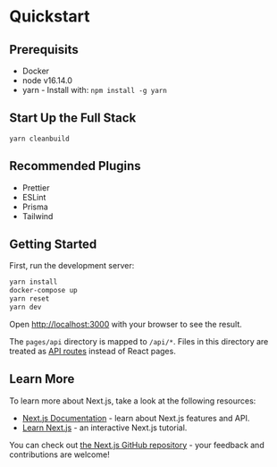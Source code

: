 # Quickstart

## Prerequisits

- Docker
- node v16.14.0
- yarn - Install with: `npm install -g yarn`

## Start Up the Full Stack

`yarn cleanbuild`

## Recommended Plugins

- Prettier
- ESLint
- Prisma
- Tailwind

## Getting Started

First, run the development server:

```bash
yarn install
docker-compose up
yarn reset
yarn dev
```

Open [http://localhost:3000](http://localhost:3000) with your browser to see the result.

The `pages/api` directory is mapped to `/api/*`. Files in this directory are treated as [API routes](https://nextjs.org/docs/api-routes/introduction) instead of React pages.

## Learn More

To learn more about Next.js, take a look at the following resources:

- [Next.js Documentation](https://nextjs.org/docs) - learn about Next.js features and API.
- [Learn Next.js](https://nextjs.org/learn) - an interactive Next.js tutorial.

You can check out [the Next.js GitHub repository](https://github.com/vercel/next.js/) - your feedback and contributions are welcome!
